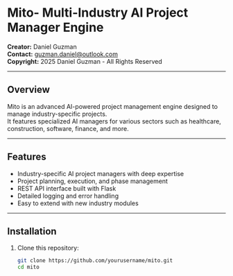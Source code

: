 # Mito- Multi-Industry AI Project Manager Engine

**Creator:** Daniel Guzman  
**Contact:** guzman.daniel@outlook.com  
**Copyright:** 2025 Daniel Guzman - All Rights Reserved  

---

## Overview

Mito  is an advanced AI-powered project management engine designed to manage industry-specific projects.  
It features specialized AI managers for various sectors such as healthcare, construction, software, finance, and more.

---

## Features

- Industry-specific AI project managers with deep expertise  
- Project planning, execution, and phase management  
- REST API interface built with Flask  
- Detailed logging and error handling  
- Easy to extend with new industry modules  

---

## Installation

1. Clone this repository:  
   ```bash
   git clone https://github.com/yourusername/mito.git
   cd mito
